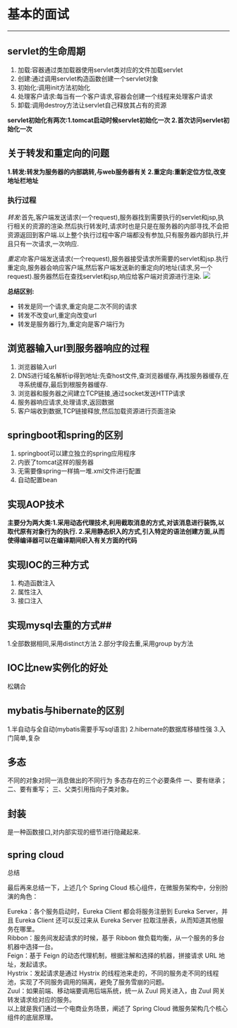 # 基本的面试 #
--------------------------------
## servlet的生命周期 ##
1. 加载:容器通过类加载器使用servlet类对应的文件加载servlet
2. 创建:通过调用servlet构造函数创建一个servlet对象
3. 初始化:调用init方法初始化
4. 处理客户请求:每当有一个客户请求,容器会创建一个线程来处理客户请求
5. 卸载:调用destroy方法让servlet自己释放其占有的资源

**servlet初始化有两次:1.tomcat启动时候servlet初始化一次  2.首次访问servlet初始化一次**

## 关于转发和重定向的问题 ##
**1.转发:转发为服务器的内部跳转,与web服务器有关  2.重定向:重新定位方位,改变地址栏地址**
### 执行过程 ###
*转发*:首先,客户端发送请求(一个request),服务器找到需要执行的servlet和jsp,执行相关的资源的渲染.然后执行转发时,请求时也是只是在服务器的内部寻找,不会把资源返回到客户端.以上整个执行过程中客户端都没有参加,只有服务器内部执行,并且只有一次请求,一次响应.

*重定向*:客户端发送请求(一个request),服务器接受请求所需要的servlet和jsp.执行重定向,服务器会响应客户端,然后客户端发送新的重定向的地址(请求,另一个request).服务器然后在查找servlet和jsp,响应给客户端对资源进行渲染.
![](https://i.imgur.com/tmMxWgb.png)

**总结区别:**

- 转发是同一个请求,重定向是二次不同的请求
- 转发不改变url,重定向改变url
- 转发是服务器行为,重定向是客户端行为

## 浏览器输入url到服务器响应的过程 ##
1. 浏览器输入url
2. DNS进行域名解析ip得到地址:先查host文件,查浏览器缓存,再找服务器缓存,在寻系统缓存,最后到根服务器缓存.
3. 浏览器和服务器之间建立TCP链接,通过socket发送HTTP请求
4. 服务器响应请求,处理请求,返回数据
5. 客户端收到数据,TCP链接释放,然后加载资源进行页面渲染


## springboot和spring的区别 ##
1. springboot可以建立独立的spring应用程序
2. 内嵌了tomcat这样的服务器
3. 无需要像spring一样搞一堆.xml文件进行配置
4. 自动配置bean


## 实现AOP技术 ##
**主要分为两大类:1.采用动态代理技术,利用截取消息的方式,对该消息进行装饰,以取代原有对象行为的执行. 2.采用静态织入的方式,引入特定的语法创建方面,从而使得编译器可以在编译期间织入有关方面的代码**


## 实现IOC的三种方式 ##
1. 构造函数注入
2. 属性注入
3. 接口注入

## 实现mysql去重的方式##
1.全部数据相同,采用distinct方法
2.部分字段去重,采用group by方法

## IOC比new实例化的好处 ##
松耦合

## mybatis与hibernate的区别 ##
1.半自动与全自动(mybatis需要手写sql语言)
2.hibernate的数据库移植性强
3.入门简单,复杂

## 多态 ##
不同的对象对同一消息做出的不同行为
多态存在的三个必要条件
一、要有继承；
二、要有重写；
三、父类引用指向子类对象。

## 封装 ##
是一种函数接口,对内部实现的细节进行隐藏起来.

## spring cloud ##
总结

最后再来总结一下，上述几个 Spring Cloud 核心组件，在微服务架构中，分别扮演的角色：

Eureka：各个服务启动时，Eureka Client 都会将服务注册到 Eureka Server，并且 Eureka Client 还可以反过来从 Eureka Server 拉取注册表，从而知道其他服务在哪里。  
Ribbon：服务间发起请求的时候，基于 Ribbon 做负载均衡，从一个服务的多台机器中选择一台。  
Feign：基于 Feign 的动态代理机制，根据注解和选择的机器，拼接请求 URL 地址，发起请求。  
Hystrix：发起请求是通过 Hystrix 的线程池来走的，不同的服务走不同的线程池，实现了不同服务调用的隔离，避免了服务雪崩的问题。  
Zuul：如果前端、移动端要调用后端系统，统一从 Zuul 网关进入，由 Zuul 网关转发请求给对应的服务。  
以上就是我们通过一个电商业务场景，阐述了 Spring Cloud 微服务架构几个核心组件的底层原理。

